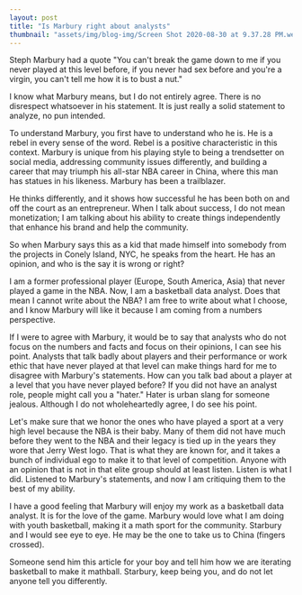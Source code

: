 ```yaml
---
layout: post
title: "Is Marbury right about analysts"
thumbnail: "assets/img/blog-img/Screen Shot 2020-08-30 at 9.37.28 PM.webp"
---
```


Steph Marbury had a quote "You can't break the game down to me if you never played at this level before, if you never had sex before and you're a virgin, you can't tell me how it is to bust a nut."

I know what Marbury means, but I do not entirely agree.  There is no disrespect whatsoever in his statement.  It is just really a solid statement to analyze, no pun intended.

To understand Marbury, you first have to understand who he is.  He is a rebel in every sense of the word.  Rebel is a positive characteristic in this context.  Marbury is unique from his playing style to being a trendsetter on social media, addressing community issues differently, and building a career that may triumph his all-star NBA career in China, where this man has statues in his likeness.   Marbury has been a trailblazer.  

He thinks differently, and it shows how successful he has been both on and off the court as an entrepreneur.  When I talk about success, I do not mean monetization; I am talking about his ability to create things independently that enhance his brand and help the community. 

So when Marbury says this as a kid that made himself into somebody from the projects in Conely Island, NYC, he speaks from the heart.  He has an opinion, and who is the say it is wrong or right?

I am a former professional player (Europe, South America, Asia) that never played a game in the NBA.  Now, I am a basketball data analyst.  Does that mean I cannot write about the NBA?  I am free to write about what I choose, and I know Marbury will like it because I am coming from a numbers perspective. 

If I were to agree with Marbury, it would be to say that analysts who do not focus on the numbers and facts and focus on their opinions, I can see his point.  Analysts that talk badly about players and their performance or work ethic that have never played at that level can make things hard for me to disagree with Marbury's statements.  How can you talk bad about a player at a level that you have never played before?  If you did not have an analyst role, people might call you a "hater."  Hater is urban slang for someone jealous.   Although I do not wholeheartedly agree, I do see his point.  

Let's make sure that we honor the ones who have played a sport at a very high level because the NBA is their baby.  Many of them did not have much before they went to the NBA and their legacy is tied up in the years they wore that Jerry West logo.  That is what they are known for, and it takes a bunch of individual ego to make it to that level of competition.  Anyone with an opinion that is not in that elite group should at least listen.  Listen is what I did.  Listened to Marbury's statements, and now I am critiquing them to the best of my ability.  

I have a good feeling that Marbury will enjoy my work as a basketball data analyst.  It is for the love of the game.  Marbury would love what I am doing with youth basketball, making it a math sport for the community.  Starbury and I would see eye to eye.  He may be the one to take us to China (fingers crossed). 

Someone send him this article for your boy and tell him how we are iterating basketball to make it mathball.  Starbury, keep being you, and do not let anyone tell you differently.
